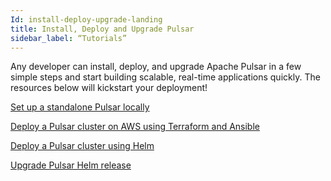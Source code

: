 ```yaml
---
Id: install-deploy-upgrade-landing
title: Install, Deploy and Upgrade Pulsar
sidebar_label: “Tutorials”
---
```



Any developer can install, deploy, and upgrade Apache Pulsar in a few simple steps and start building scalable, real-time applications quickly. The resources below will kickstart your deployment!

[Set up a standalone Pulsar locally](getting-started-standalone.md)

[Deploy a Pulsar cluster on AWS using Terraform and Ansible](deploy-aws.md)

[Deploy a Pulsar cluster using Helm](helm-deploy.md)

[Upgrade Pulsar Helm release](helm-upgrade.md)







